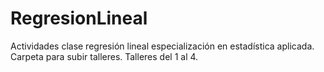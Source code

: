 # RegresionLineal
Actividades clase regresión lineal especialización en estadística aplicada. 
Carpeta para subir talleres. 
Talleres del 1 al 4. 
